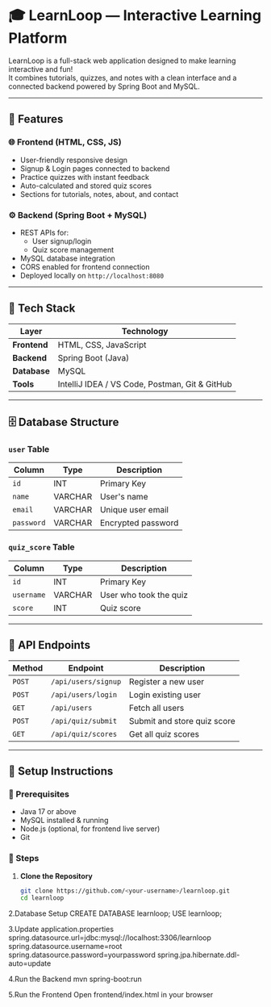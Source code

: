 # 🎓 LearnLoop — Interactive Learning Platform

LearnLoop is a full-stack web application designed to make learning interactive and fun!  
It combines tutorials, quizzes, and notes with a clean interface and a connected backend powered by Spring Boot and MySQL.

---

## 🚀 Features

### 🌐 Frontend (HTML, CSS, JS)
- User-friendly responsive design  
- Signup & Login pages connected to backend  
- Practice quizzes with instant feedback  
- Auto-calculated and stored quiz scores  
- Sections for tutorials, notes, about, and contact  

### ⚙️ Backend (Spring Boot + MySQL)
- REST APIs for:
  - User signup/login  
  - Quiz score management  
- MySQL database integration  
- CORS enabled for frontend connection  
- Deployed locally on `http://localhost:8080`

---

## 🧩 Tech Stack

| Layer | Technology |
|-------|-------------|
| **Frontend** | HTML, CSS, JavaScript |
| **Backend** | Spring Boot (Java) |
| **Database** | MySQL |
| **Tools** | IntelliJ IDEA / VS Code, Postman, Git & GitHub |

---

## 🗄️ Database Structure

### `user` Table
| Column | Type | Description |
|---------|------|-------------|
| `id` | INT | Primary Key |
| `name` | VARCHAR | User's name |
| `email` | VARCHAR | Unique user email |
| `password` | VARCHAR | Encrypted password |

### `quiz_score` Table
| Column | Type | Description |
|---------|------|-------------|
| `id` | INT | Primary Key |
| `username` | VARCHAR | User who took the quiz |
| `score` | INT | Quiz score |

---

## 🧠 API Endpoints

| Method | Endpoint | Description |
|---------|-----------|-------------|
| `POST` | `/api/users/signup` | Register a new user |
| `POST` | `/api/users/login` | Login existing user |
| `GET` | `/api/users` | Fetch all users |
| `POST` | `/api/quiz/submit` | Submit and store quiz score |
| `GET` | `/api/quiz/scores` | Get all quiz scores |

---

## 🧰 Setup Instructions

### 🔹 Prerequisites
- Java 17 or above  
- MySQL installed & running  
- Node.js (optional, for frontend live server)  
- Git

### 🔹 Steps

1. **Clone the Repository**
   ```bash
   git clone https://github.com/<your-username>/learnloop.git
   cd learnloop
   
2.Database Setup
CREATE DATABASE learnloop;
USE learnloop;

3.Update application.properties
spring.datasource.url=jdbc:mysql://localhost:3306/learnloop
spring.datasource.username=root
spring.datasource.password=yourpassword
spring.jpa.hibernate.ddl-auto=update

4.Run the Backend
mvn spring-boot:run

5.Run the Frontend
Open frontend/index.html in your browser
